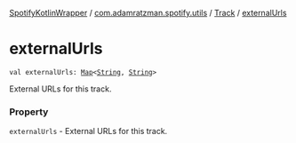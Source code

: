 [SpotifyKotlinWrapper](../../index.md) / [com.adamratzman.spotify.utils](../index.md) / [Track](index.md) / [externalUrls](./external-urls.md)

# externalUrls

`val externalUrls: `[`Map`](https://kotlinlang.org/api/latest/jvm/stdlib/kotlin.collections/-map/index.html)`<`[`String`](https://kotlinlang.org/api/latest/jvm/stdlib/kotlin/-string/index.html)`, `[`String`](https://kotlinlang.org/api/latest/jvm/stdlib/kotlin/-string/index.html)`>`

External URLs for this track.

### Property

`externalUrls` - External URLs for this track.